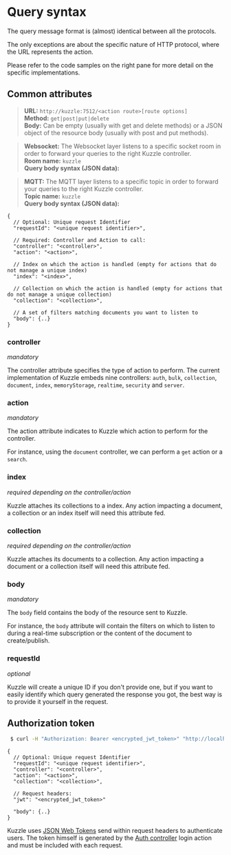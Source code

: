 # Query syntax

The query message format is (almost) identical between all the protocols.

The only exceptions are about the specific nature of HTTP protocol, where the URL represents the action.

Please refer to the code samples on the right pane for more detail on the specific implementations.


## Common attributes

<section class="http"></section>

>**URL:** `http://kuzzle:7512/<action route>[route options]`<br/>
>**Method:** `get|post|put|delete`<br/>
>**Body:** Can be empty (usually with get and delete methods) or a JSON object
of the resource body (usually with post and put methods).

<section class="others"></section>

>**Websocket:** The Websocket layer listens to a specific socket room in order
to forward your queries to the right Kuzzle controller.<br/>
>**Room name:** `kuzzle`<br/>
>**Query body syntax (JSON data):**

<section class="others"></section>

>**MQTT:** The MQTT layer listens to a specific topic in order to forward your queries to the right Kuzzle controller.<br/>
>**Topic name:** `kuzzle`<br/>
>**Query body syntax (JSON data):**

<section class="others"></section>

```litcoffee
{
  // Optional: Unique request Identifier
  "requestId": "<unique request identifier>",

  // Required: Controller and Action to call:
  "controller": "<controller>",
  "action": "<action>",

  // Index on which the action is handled (empty for actions that do not manage a unique index)
  "index": "<index>",

  // Collection on which the action is handled (empty for actions that do not manage a unique collection)
  "collection": "<collection>",

  // A set of filters matching documents you want to listen to
  "body": {..}
}
```


### controller

_mandatory_

The controller attribute specifies the type of action to perform.
The current implementation of Kuzzle embeds nine controllers:
`auth`, `bulk`, `collection`, `document`, `index`, `memoryStorage`, `realtime`, `security` and `server`.


### action

_mandatory_

The action attribute indicates to Kuzzle which action to perform for the controller.

For instance, using the `document` controller, we can perform a `get` action or a `search`.


### index

_required depending on the controller/action_

Kuzzle attaches its collections to a index.
Any action impacting a document, a collection or an index itself will need this attribute fed.


### collection

_required depending on the controller/action_

Kuzzle attaches its documents to a collection.
Any action impacting a document or a collection itself will need this attribute fed.


### body

_mandatory_

The `body` field contains the body of the resource sent to Kuzzle.

For instance, the `body` attribute will contain the filters on which to listen
to during a real-time subscription or the content of the document to create/publish.


### requestId

_optional_

Kuzzle will create a unique ID if you don't provide one, but if you want to easily
identify which query generated the response you got, the best way is to provide it yourself in the request.


## Authorization token

<section class="http"></section>

```bash
 $ curl -H "Authorization: Bearer <encrypted_jwt_token>" "http://localhost:7512/..."
```

<section class="others"></section>

```litcoffee
{
  // Optional: Unique request Identifier
  "requestId": "<unique request identifier>",
  "controller": "<controller>",
  "action": "<action>",
  "collection": "<collection>",

  // Request headers:
  "jwt": "<encrypted_jwt_token>"

  "body": {..}
}
```

Kuzzle uses [JSON Web Tokens](https://tools.ietf.org/html/rfc7519) send within request headers to authenticate users.
The token himself is generated by the [Auth controller](#auth-controller) login action and must be included with each request.
